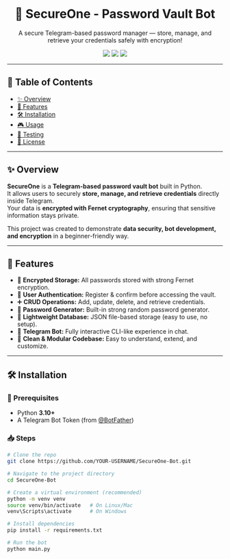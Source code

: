 <h1 align="center">🔐 SecureOne - Password Vault Bot</h1>
<p align="center">A secure Telegram-based password manager — store, manage, and retrieve your credentials safely with encryption!</p>

<p align="center">
  <img src="https://img.shields.io/badge/Python-3.10%2B-blue?style=flat-square" />
  <img src="https://img.shields.io/badge/Platform-Telegram-lightgrey?style=flat-square" />
  <img src="https://img.shields.io/badge/License-MIT-yellow?style=flat-square" />
</p>

---

## 📑 Table of Contents

- [✨ Overview](#-overview)
- [🚀 Features](#-features)
- [🛠️ Installation](#️-installation)
- [🎮 Usage](#-usage)
- [🧪 Testing](#-testing)
- [📄 License](#-license)

---

## ✨ Overview

**SecureOne** is a **Telegram-based password vault bot** built in Python.  
It allows users to securely **store, manage, and retrieve credentials** directly inside Telegram.  
Your data is **encrypted with Fernet cryptography**, ensuring that sensitive information stays private.  

This project was created to demonstrate **data security, bot development, and encryption** in a beginner-friendly way.  

---

## 🚀 Features

- 🔑 **Encrypted Storage:** All passwords stored with strong Fernet encryption.  
- 👤 **User Authentication:** Register & confirm before accessing the vault.  
- ➕ **CRUD Operations:** Add, update, delete, and retrieve credentials.  
- 🎲 **Password Generator:** Built-in strong random password generator.  
- 💾 **Lightweight Database:** JSON file-based storage (easy to use, no setup).  
- 🤖 **Telegram Bot:** Fully interactive CLI-like experience in chat.  
- 🧼 **Clean & Modular Codebase:** Easy to understand, extend, and customize.  

---

## 🛠️ Installation

### 🔧 Prerequisites

- Python **3.10+**  
- A Telegram Bot Token (from [@BotFather](https://t.me/BotFather))  

### 📥 Steps

```bash
# Clone the repo
git clone https://github.com/YOUR-USERNAME/SecureOne-Bot.git

# Navigate to the project directory
cd SecureOne-Bot

# Create a virtual environment (recommended)
python -m venv venv
source venv/bin/activate   # On Linux/Mac
venv\Scripts\activate      # On Windows

# Install dependencies
pip install -r requirements.txt

# Run the bot
python main.py
